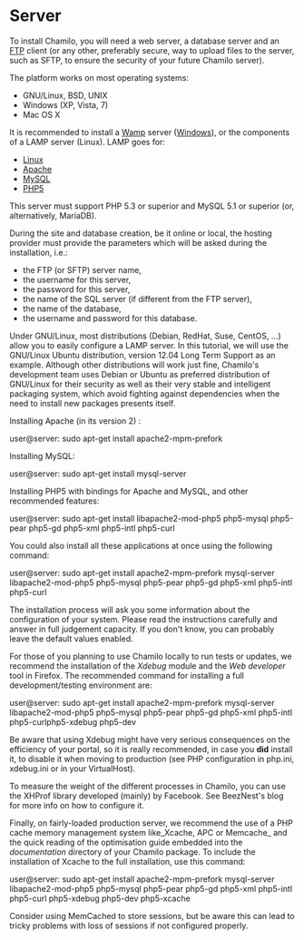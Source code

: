 # Server

To install Chamilo, you will need a web server, a database server and an [FTP](http://fr.wikipedia.org/wiki/File_Transfer_Protocol) client \(or any other, preferably secure, way to upload files to the server, such as SFTP, to ensure the security of your future Chamilo server\).

The platform works on most operating systems:

* GNU/Linux, BSD, UNIX
* Windows \(XP, Vista, 7\)
* Mac OS X

It is recommended to install a [Wamp](http://fr.wikipedia.org/wiki/WAMP) server \([Windows](http://fr.wikipedia.org/wiki/Microsoft_Windows)\), or the components of a LAMP server \(Linux\). LAMP goes for:

* [Linux](http://fr.wikipedia.org/wiki/Linux)
* [Apache](http://fr.wikipedia.org/wiki/Apache_HTTP_Server)
* [MySQL](http://fr.wikipedia.org/wiki/MySQL)
* [PHP5](http://fr.wikipedia.org/wiki/PHP)

This server must support PHP 5.3 or superior and MySQL 5.1 or superior \(or, alternatively, MariaDB\).

During the site and database creation, be it online or local, the hosting provider must provide the parameters which will be asked during the installation, i.e.:

* the FTP \(or SFTP\) server name,
* the username for this server,
* the password for this server,
* the name of the SQL server \(if different from the FTP server\),
* the name of the database,
* the username and password for this database.

Under GNU/Linux, most distributions \(Debian, RedHat, Suse, CentOS, ...\) allow you to easily configure a LAMP server. In this tutorial, we will use the GNU/Linux Ubuntu distribution, version 12.04 Long Term Support as an example. Although other distributions will work just fine, Chamilo's development team uses Debian or Ubuntu as preferred distribution of GNU/Linux for their security as well as their very stable and intelligent packaging system, which avoid fighting against dependencies when the need to install new packages presents itself.

Installing Apache \(in its version 2\) :

user@server: sudo apt-get install apache2-mpm-prefork

Installing MySQL:

user@server: sudo apt-get install mysql-server

Installing PHP5 with bindings for Apache and MySQL, and other recommended features:

user@server: sudo apt-get install libapache2-mod-php5 php5-mysql php5-pear php5-gd php5-xml php5-intl php5-curl

You could also install all these applications at once using the following command:

user@server: sudo apt-get install apache2-mpm-prefork mysql-server libapache2-mod-php5 php5-mysql php5-pear php5-gd php5-xml php5-intl php5-curl

The installation process will ask you some information about the configuration of your system. Please read the instructions carefully and answer in full judgement capacity. If you don't know, you can probably leave the default values enabled.

For those of you planning to use Chamilo locally to run tests or updates, we recommend the installation of the _Xdebug_ module and the _Web developer_ tool in Firefox. The recommended command for installing a full development/testing environment are:

user@server: sudo apt-get install apache2-mpm-prefork mysql-server libapache2-mod-php5 php5-mysql php5-pear php5-gd php5-xml php5-intl php5-curlphp5-xdebug php5-dev

Be aware that using Xdebug might have very serious consequences on the efficiency of your portal, so it is really recommended, in case you **did** install it, to disable it when moving to production \(see PHP configuration in php.ini, xdebug.ini or in your VirtualHost\).

To measure the weight of the different processes in Chamilo, you can use the XHProf library developed \(mainly\) by Facebook. See BeezNest's blog for more info on how to configure it.

Finally, on fairly-loaded production server, we recommend the use of a PHP cache memory management system like_Xcache, APC or Memcache_ and the quick reading of the optimisation guide embedded into the _documentation_ directory of your Chamilo package. To include the installation of Xcache to the full installation, use this command:

user@server: sudo apt-get install apache2-mpm-prefork mysql-server libapache2-mod-php5 php5-mysql php5-pear php5-gd php5-xml php5-intl php5-curl php5-xdebug php5-dev php5-xcache

Consider using MemCached to store sessions, but be aware this can lead to tricky problems with loss of sessions if not configured properly.

